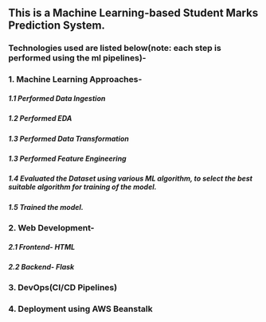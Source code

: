 ## This is a Machine Learning-based Student Marks Prediction System.
### Technologies used are listed below(note: each step is performed using the ml pipelines)-
### 1. Machine Learning Approaches-
##### 1.1 Performed Data Ingestion
##### 1.2 Performed EDA
##### 1.3 Performed Data Transformation
##### 1.3 Performed Feature Engineering
##### 1.4 Evaluated the Dataset using various ML algorithm, to select the best suitable algorithm for training of the model.
##### 1.5 Trained the model.
### 2. Web Development-
##### 2.1 Frontend- HTML
##### 2.2 Backend- Flask
### 3. DevOps(CI/CD Pipelines)
### 4. Deployment using AWS Beanstalk